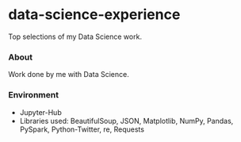 # data-science-experience
Top selections of my Data Science work.

### About
Work done by me with Data Science. 

### Environment
* Jupyter-Hub
* Libraries used: BeautifulSoup, JSON, Matplotlib, NumPy, Pandas, PySpark, Python-Twitter, re, Requests
